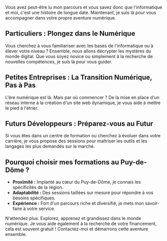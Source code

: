 Vous avez peut-être lu mon parcours et vous savez donc que l'informatique et moi, c'est une histoire de longue date. Maintenant, je suis là pour vous accompagner dans votre propre aventure numérique.

## Particuliers : Plongez dans le Numérique

Vous cherchez à vous familiariser avec les bases de l'informatique ou à élever votre niveau ? Ensemble, nous allons décrypter les mystères du monde digital. Que vous soyez novice ou simplement à la recherche de nouvelles compétences, je suis là pour vous guider.

## Petites Entreprises : La Transition Numérique, Pas à Pas

L'ère numérique est là. Mais par où commencer ? De la mise en place d'un réseau interne à la création d'un site web dynamique, je vous aide à mettre le pied à l'étrier.

## Futurs Développeurs : Préparez-vous au Futur

Si vous êtes dans un centre de formation ou cherchez à évoluer dans votre carrière, je vous propose des sessions pour maîtriser les outils et les langages les plus demandés sur le marché.

## Pourquoi choisir mes formations au Puy-de-Dôme ?

- **Proximité :** Implanté au cœur du Puy-de-Dôme, je connais les spécificités de la région.
- **Adaptabilité :** Des sessions taillées sur mesure pour répondre à vos besoins spécifiques.
- **Expérience :** Fort d'un parcours riche et diversifié, je mets mon savoir-faire à votre service.

N'attendez plus. Explorez, apprenez et grandissez dans le monde numérique. Je vous aide également à la recherche de votre financement, cela est souvent gratuit ! Contactez-moi et démarrons cette aventure ensemble.
